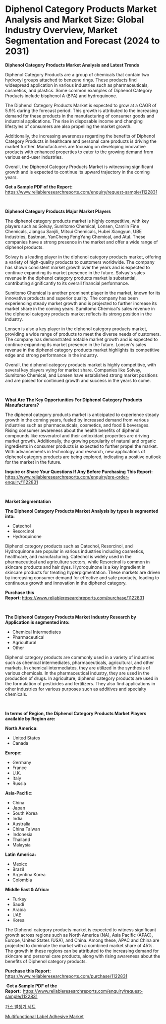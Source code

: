 <p><h1>Diphenol Category Products Market Analysis and Market Size: Global Industry Overview, Market Segmentation and Forecast (2024 to 2031)</h1></p><p><strong>Diphenol Category Products Market Analysis and Latest Trends</strong></p>
<p><p>Diphenol Category Products are a group of chemicals that contain two hydroxyl groups attached to benzene rings. These products find widespread application in various industries such as pharmaceuticals, cosmetics, and plastics. Some common examples of Diphenol Category Products include bisphenol A (BPA) and hydroquinone.</p><p>The Diphenol Category Products Market is expected to grow at a CAGR of 5.9% during the forecast period. This growth is attributed to the increasing demand for these products in the manufacturing of consumer goods and industrial applications. The rise in disposable income and changing lifestyles of consumers are also propelling the market growth.</p><p>Additionally, the increasing awareness regarding the benefits of Diphenol Category Products in healthcare and personal care products is driving the market further. Manufacturers are focusing on developing innovative products with enhanced properties to cater to the growing demand from various end-user industries.</p><p>Overall, the Diphenol Category Products Market is witnessing significant growth and is expected to continue its upward trajectory in the coming years.</p></p>
<p><strong>Get a Sample PDF of the Report:&nbsp;</strong> <a href="https://www.reliableresearchreports.com/enquiry/request-sample/1122831">https://www.reliableresearchreports.com/enquiry/request-sample/1122831</a></p>
<p>&nbsp;</p>
<p><strong>Diphenol Category Products Major Market Players</strong></p>
<p><p>The diphenol category products market is highly competitive, with key players such as Solvay, Sumitomo Chemical, Lonsen, Camlin Fine Chemicals, Jiangsu Sanjili, Mitsui Chemicals, Hubei Xiangyun, UBE Industries, Eastman, YanCheng FengYang Chemical, and Atul. These companies have a strong presence in the market and offer a wide range of diphenol products.</p><p>Solvay is a leading player in the diphenol category products market, offering a variety of high-quality products to customers worldwide. The company has shown consistent market growth over the years and is expected to continue expanding its market presence in the future. Solvay's sales revenue in the diphenol category products market is substantial, contributing significantly to its overall financial performance.</p><p>Sumitomo Chemical is another prominent player in the market, known for its innovative products and superior quality. The company has been experiencing steady market growth and is projected to further increase its market share in the coming years. Sumitomo Chemical's sales revenue in the diphenol category products market reflects its strong position in the industry.</p><p>Lonsen is also a key player in the diphenol category products market, providing a wide range of products to meet the diverse needs of customers. The company has demonstrated notable market growth and is expected to continue expanding its market presence in the future. Lonsen's sales revenue in the diphenol category products market highlights its competitive edge and strong performance in the industry.</p><p>Overall, the diphenol category products market is highly competitive, with several key players vying for market share. Companies like Solvay, Sumitomo Chemical, and Lonsen have established strong market positions and are poised for continued growth and success in the years to come.</p></p>
<p>&nbsp;</p>
<p><strong>What Are The Key Opportunities For Diphenol Category Products Manufacturers?</strong></p>
<p><p>The diphenol category products market is anticipated to experience steady growth in the coming years, fueled by increased demand from various industries such as pharmaceuticals, cosmetics, and food & beverages. Rising consumer awareness about the health benefits of diphenol compounds like resveratrol and their antioxidant properties are driving market growth. Additionally, the growing popularity of natural and organic ingredients in consumer products is expected to further propel the market. With advancements in technology and research, new applications of diphenol category products are being explored, indicating a positive outlook for the market in the future.</p></p>
<p><strong>Inquire or Share Your Questions If Any Before Purchasing This Report:</strong> <a href="https://www.reliableresearchreports.com/enquiry/pre-order-enquiry/1122831">https://www.reliableresearchreports.com/enquiry/pre-order-enquiry/1122831</a></p>
<p>&nbsp;</p>
<p><strong>Market Segmentation</strong></p>
<p><strong>The Diphenol Category Products Market Analysis by types is segmented into:</strong></p>
<p><ul><li>Catechol</li><li>Resorcinol</li><li>Hydroquinone</li></ul></p>
<p><p>Diphenol category products such as Catechol, Resorcinol, and Hydroquinone are popular in various industries including cosmetics, healthcare, and manufacturing. Catechol is widely used in the pharmaceutical and agriculture sectors, while Resorcinol is common in skincare products and hair dyes. Hydroquinone is a key ingredient in skincare products for treating hyperpigmentation. These markets are driven by increasing consumer demand for effective and safe products, leading to continuous growth and innovation in the diphenol category.</p></p>
<p><strong>Purchase this Report:&nbsp;</strong><a href="https://www.reliableresearchreports.com/purchase/1122831">https://www.reliableresearchreports.com/purchase/1122831</a></p>
<p>&nbsp;</p>
<p><strong>The Diphenol Category Products Market Industry Research by Application is segmented into:</strong></p>
<p><ul><li>Chemical Intermediates</li><li>Pharmaceutical</li><li>Agricultural</li><li>Other</li></ul></p>
<p><p>Diphenol category products are commonly used in a variety of industries such as chemical intermediates, pharmaceuticals, agricultural, and other markets. In chemical intermediates, they are utilized in the synthesis of various chemicals. In the pharmaceutical industry, they are used in the production of drugs. In agriculture, diphenol category products are used in the formulation of pesticides and fertilizers. They also find applications in other industries for various purposes such as additives and specialty chemicals.</p></p>
<p>&nbsp;</p>
<p><strong>In terms of Region, the Diphenol Category Products Market Players available by Region are:</strong></p>
<p>
    <p> <strong> North America: </strong>
        <ul>
            <li>United States</li>
            <li>Canada</li>
        </ul>
        </p> 
    <p> <strong> Europe: </strong>
        <ul>
            <li>Germany</li>
            <li>France</li>
            <li>U.K.</li>
            <li>Italy</li>
            <li>Russia</li>
        </ul>
        </p> 
    <p> <strong> Asia-Pacific: </strong>
        <ul>
            <li>China</li>
            <li>Japan</li>
            <li>South Korea</li>
            <li>India</li>
            <li>Australia</li>
            <li>China Taiwan</li>
            <li>Indonesia</li>
            <li>Thailand</li>
            <li>Malaysia</li>
        </ul>
        </p> 
    <p> <strong> Latin America: </strong>
        <ul>
            <li>Mexico</li>
            <li>Brazil</li>
            <li>Argentina Korea</li>
            <li>Colombia</li>
        </ul>
        </p> 
    <p> <strong> Middle East & Africa: </strong>
        <ul>
            <li>Turkey</li>
            <li>Saudi</li>
            <li>Arabia</li>
            <li>UAE</li>
            <li>Korea</li>
        </ul>
    </p>
    </p>
<p><p>The Diphenol category products market is expected to witness significant growth across regions such as North America (NA), Asia Pacific (APAC), Europe, United States (USA), and China. Among these, APAC and China are projected to dominate the market with a combined market share of 45%. The growth in these regions can be attributed to the increasing demand for skincare and personal care products, along with rising awareness about the benefits of Diphenol category products.</p></p>
<p><strong>Purchase this Report: </strong><a href="https://www.reliableresearchreports.com/purchase/1122831">https://www.reliableresearchreports.com/purchase/1122831</a></p>
<p>&nbsp;<strong>Get a Sample PDF of the Report:&nbsp;&nbsp;</strong><a href="https://www.reliableresearchreports.com/enquiry/request-sample/1122831">https://www.reliableresearchreports.com/enquiry/request-sample/1122831</a></p>
<p><strong></strong></p>
<p><p><a href="https://medium.com/@crumbles67678/%EA%B0%80%EC%8A%A4-%EB%B0%9C%EC%A0%84%EA%B8%B0-%EC%84%B8%ED%8A%B8-%EC%8B%9C%EC%9E%A5-2031%EB%85%84%EA%B9%8C%EC%A7%80%EC%9D%98-%ED%8A%B8%EB%A0%8C%EB%93%9C-%EC%98%88%EC%B8%A1-%EB%B0%8F-%EA%B2%BD%EC%9F%81-%EB%B6%84%EC%84%9D-70543d517f60">가스 발생기 세트</a></p><p><a href="https://github.com/nicholepatriciadoylenwnrjr0/Market-Research-Report-List-1/blob/main/multifunctional-label-adhesive-market.md">Multifunctional Label Adhesive Market</a></p></p>